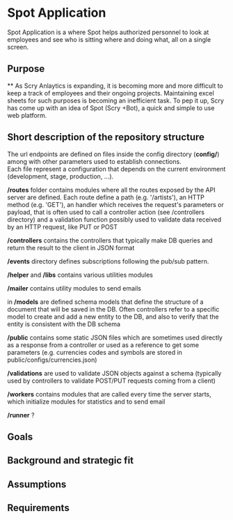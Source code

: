# Spot Application #

Spot Application is a where Spot helps authorized personnel to look at employees and see who is sitting where and doing what, all on a single screen.

## Purpose

** As Scry Anlaytics  is expanding, it is becoming more and more difficult to keep a track of employees and their ongoing projects. Maintaining excel sheets for such purposes is becoming an inefficient task. To pep it up, Scry has come up with an idea of Spot (Scry +Bot), a quick and simple to use web platform.

## Short description of the repository structure

The url endpoints are defined on files inside the config directory (**config/**) among with other parameters used to establish connections.   
Each file represent a configuration that depends on the current environment (development, stage, production, ...).

**/routes** folder contains modules where all the routes exposed by the API server are defined. Each route define a path (e.g. '/artists'), an HTTP method (e.g. 'GET'), an handler which receives the request's parameters or payload, that is often used to call a controller action (see /controllers directory) and a validation function possibly used to validate data received by an HTTP request, like PUT or POST

**/controllers** contains the controllers that typically make DB queries and return the result to the client in JSON format

**/events** directory defines subscriptions following the pub/sub pattern.

**/helper** and **/libs** contains various utilities modules

**/mailer** contains utility modules to send emails

in **/models** are defined schema models that define the structure of a document that will be saved in the DB. Often controllers refer to a specific model to create and add a new entity to the DB, and also to verify that the entity is consistent with the DB schema

**/public** contains some static JSON files which are sometimes used directly as a response from a controller or used as a reference to get some parameters (e.g. currencies codes and symbols are stored in public/configs/currencies.json)

**/validations** are used to validate JSON objects against a schema (typically used by controllers to validate POST/PUT requests coming from a client)

**/workers** contains modules that are called every time the server starts, which initialize modules for statistics and to send email

**/runner** ?

## Goals

## Background and strategic fit

## Assumptions

## Requirements
